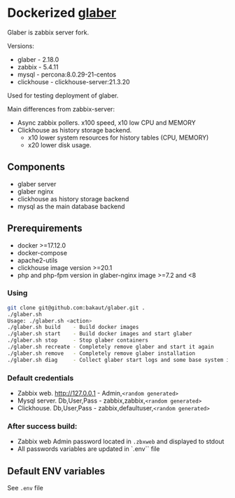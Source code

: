 # Dockerized [glaber](https://glaber.io/)

Glaber is zabbix server fork.

Versions:
- glaber     - 2.18.0
- zabbix     - 5.4.11
- mysql      - percona:8.0.29-21-centos
- clickhouse - clickhouse-server:21.3.20

Used for testing deployment of glaber. 

Main differences from zabbix-server:
- Async zabbix pollers. x100 speed, x10 low CPU and MEMORY
- Clickhouse as history storage backend. 
    - x10 lower system resources for history tables (CPU, MEMORY)
    - x20 lower disk usage.

## Components 

- glaber server
- glaber nginx
- clickhouse as history storage backend
- mysql as the main database backend

## Prerequirements
- docker >=17.12.0 
- docker-compose
- apache2-utils
- clickhouse image version >=20.1
- php and php-fpm version in glaber-nginx image >=7.2 and <8

### Using
```bash
git clone git@github.com:bakaut/glaber.git .
./glaber.sh 
Usage: ./glaber.sh <action>
./glaber.sh build    - Build docker images
./glaber.sh start    - Build docker images and start glaber
./glaber.sh stop     - Stop glaber containers
./glaber.sh recreate - Completely remove glaber and start it again
./glaber.sh remove   - Completely remove glaber installation
./glaber.sh diag     - Collect glaber start logs and some base system info to the file
```

### Default credentials

- Zabbix web. http://127.0.0.1 - Admin,`<random generated>`
- Mysql server. Db,User,Pass   - zabbix,zabbix,`<random generated>`
- Clickhouse. Db,User,Pass     - zabbix,defaultuser,`<random generated>`

### After success  build:
- Zabbix web Admin password located in `.zbxweb` and displayed to stdout
- All passwords variables are updated in `.env`` file
## Default ENV variables

See `.env` file